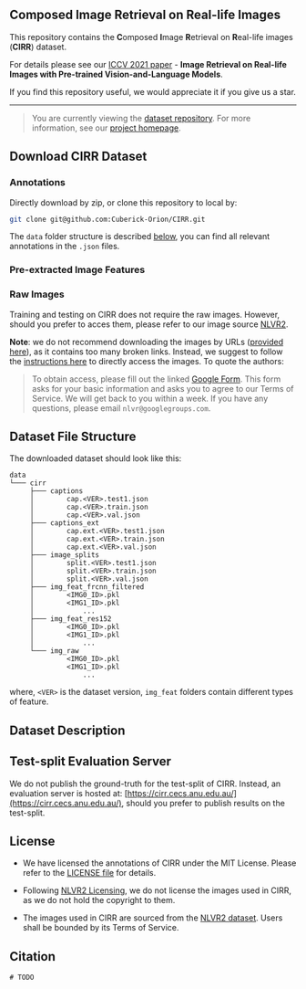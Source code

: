 ## Composed Image Retrieval on Real-life Images
This repository contains the **C**omposed **I**mage **R**etrieval on **R**eal-life images (**CIRR**) dataset.

For details please see our [ICCV 2021 paper](#) - **Image Retrieval on Real-life Images with Pre-trained Vision-and-Language Models**.

If you find this repository useful, we would appreciate it if you give us a star.

-----
>You are currently viewing the [dataset repository](https://github.com/Cuberick-Orion/CIRR). For more information, see our [project homepage](https://cuberick-orion.github.io/CIRR/).

## Download CIRR Dataset

### Annotations

Directly download by zip, or clone this repository to local by:

```bash
git clone git@github.com:Cuberick-Orion/CIRR.git
```

The `data` folder structure is described [below](#dataset-file-structure), you can find all relevant annotations in the `.json` files.

### Pre-extracted Image Features

### Raw Images

Training and testing on CIRR does not require the raw images. However, should you prefer to acces them, please refer to our image source [NLVR2](https://lil.nlp.cornell.edu/nlvr/).

**Note**: we do not recommend downloading the images by URLs ([provided here](https://github.com/lil-lab/nlvr/tree/master/nlvr2#downloading-the-images)), as it contains too many broken links. Instead, we suggest to follow the [instructions here](https://github.com/lil-lab/nlvr/tree/master/nlvr2#direct-image-download) to directly access the images. To quote the authors:

>To obtain access, please fill out the linked [Google Form](https://goo.gl/forms/yS29stWnFWzrDBFH3). This form asks for your basic information and asks you to agree to our Terms of Service. We will get back to you within a week. If you have any questions, please email `nlvr@googlegroups.com`.

## Dataset File Structure

The downloaded dataset should look like this:

```
data
└─── cirr
     ├─── captions
     │        cap.<VER>.test1.json
     │        cap.<VER>.train.json
     │        cap.<VER>.val.json
     ├─── captions_ext
     │        cap.ext.<VER>.test1.json
     │        cap.ext.<VER>.train.json
     │        cap.ext.<VER>.val.json
     ├─── image_splits
     │        split.<VER>.test1.json
     │        split.<VER>.train.json
     │        split.<VER>.val.json
     ├─── img_feat_frcnn_filtered
     │        <IMG0_ID>.pkl
     │        <IMG1_ID>.pkl
     │            ...
     ├─── img_feat_res152
     │        <IMG0_ID>.pkl
     │        <IMG1_ID>.pkl
     │            ...
     └─── img_raw
              <IMG0_ID>.pkl
              <IMG1_ID>.pkl
                  ...     
```

where, `<VER>` is the dataset version, `img_feat` folders contain different types of feature.

## Dataset Description

## Test-split Evaluation Server
We do not publish the ground-truth for the test-split of CIRR. Instead, an evaluation server is hosted at: [https://cirr.cecs.anu.edu.au/](https://cirr.cecs.anu.edu.au/), should you prefer to publish results on the test-split.

## License
 - We have licensed the annotations of CIRR under the MIT License. Please refer to the [LICENSE file](LICENSE) for details.

 - Following [NLVR2 Licensing](https://github.com/lil-lab/nlvr#licensing), we do not license the images used in CIRR, as we do not hold the copyright to them.

 - The images used in CIRR are sourced from the [NLVR2 dataset](https://lil.nlp.cornell.edu/nlvr/). Users shall be bounded by its Terms of Service.
 
## Citation

```
# TODO
```